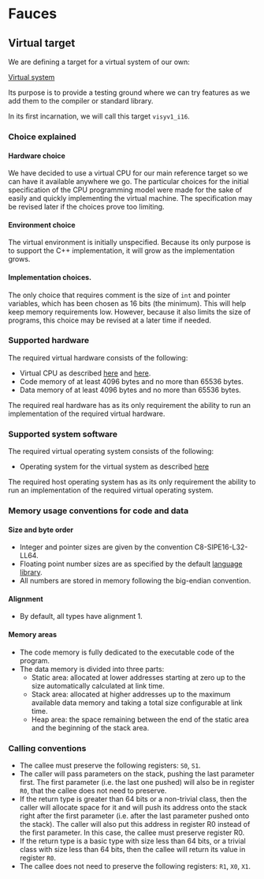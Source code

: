 # Fauces

## Virtual target

We are defining a target for a virtual system of our own:

[Virtual system](../virtual_system/README.md)

Its purpose is to provide a testing ground where we can try features as we add them to the compiler or standard library.

In its first incarnation, we will call this target `visyv1_i16`.

### Choice explained

#### Hardware choice
 
We have decided to use a virtual CPU for our main reference target so we can have it available anywhere we go. The particular choices for the initial specification of the CPU programming model were made for the sake of easily and quickly implementing the virtual machine. The specification may be revised later if the choices prove too limiting.

#### Environment choice

The virtual environment is initially unspecified. Because its only purpose is to support the C++ implementation, it will grow as the implementation grows.

#### Implementation choices.

The only choice that requires comment is the size of `int` and pointer variables, which has been chosen as 16 bits (the minimum). This will help keep memory requirements low. However, because it also limits the size of programs, this choice may be revised at a later time if needed.

### Supported hardware

The required virtual hardware consists of the following:

* Virtual CPU as described [here](../virtual_system/vs_state.md) and [here](../virtual_system/vs_instructions.md).
* Code memory of at least 4096 bytes and no more than 65536 bytes.
* Data memory of at least 4096 bytes and no more than 65536 bytes.

The required real hardware has as its only requirement the ability to run an implementation of the required virtual hardware.

### Supported system software

The required virtual operating system consists of the following:

* Operating system for the virtual system as described [here](../virtual_system/vs_os.md)

The required host operating system has as its only requirement the ability to run an implementation of the required virtual operating system.

### Memory usage conventions for code and data

#### Size and byte order

* Integer and pointer sizes are given by the convention C8-SIPE16-L32-LL64.
* Floating point number sizes are as specified by the default [language library](../language_library/README.md).
* All numbers are stored in memory following the big-endian convention.

#### Alignment

* By default, all types have alignment 1.

#### Memory areas

* The code memory is fully dedicated to the executable code of the program.
* The data memory is divided into three parts:
    * Static area: allocated at lower addresses starting at zero up to the size automatically calculated at link time.
    * Stack area: allocated at higher addresses up to the maximum available data memory and taking a total size configurable at link time.
    * Heap area: the space remaining between the end of the static area and the beginning of the stack area.

### Calling conventions

* The callee must preserve the following registers: `S0`, `S1`.
* The caller will pass parameters on the stack, pushing the last parameter first. The first parameter (i.e. the last one pushed) will also be in register `R0`, that the callee does not need to preserve.
* If the return type is greater than 64 bits or a non-trivial class, then the caller will allocate space for it and will push its address onto the stack right after the first parameter (i.e. after the last parameter pushed onto the stack). The caller will also put this address in register R0 instead of the first parameter. In this case, the callee must preserve register R0.
* If the return type is a basic type with size less than 64 bits, or a trivial class with size less than 64 bits, then the callee will return its value in register `R0`.
* The callee does not need to preserve the following registers: `R1`, `X0`, `X1`.

